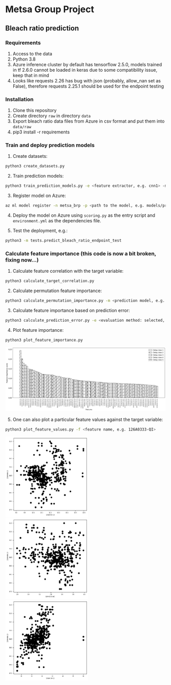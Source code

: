 # Metsa Group Project

## Bleach ratio prediction

### Requirements

1. Access to the data
2. Python 3.8
3. Azure inference cluster by default has tensorflow 2.5.0, models trained in tf 2.6.0 cannot be loaded in keras due to some compatibility issue, keep that in mind
4. Looks like requests 2.26 has bug with json (probably, allow_nan set as False), therefore requests 2.25.1 should be used for the endpoint testing

### Installation

1. Clone this repository
2. Create directory ```raw``` in directory ```data```
3. Export bleach ratio data files from Azure in csv format and put them into ```data/raw```
4. pip3 install -r requirements

### Train and deploy prediction models

1. Create datasets:

```bash
python3 create_datasets.py
```

2. Train prediction models:

```bash
python3 train_prediction_models.py -e <feature extractor, e.g. cnn1> -m <mode: development or production>
```

3. Register model on Azure:

```bash
az ml model register -n metsa_brp -p <path to the model, e.g. models/predict_bleach_ratio/production>
```

4. Deploy the model on Azure using ```scoring.py``` as the entry script and ```environment.yml``` as the dependencies file.

5. Test the deployment, e.g.:

```bash
python3 -m tests.predict_bleach_ratio_endpoint_test
```

### Calculate feature importance (this code is now a bit broken, fixing now...)

1. Calculate feature correlation with the target variable:

```bash
python3 calculate_target_correlation.py
```

2. Calculate permutation feature importance:

```bash
python3 calculate_permutation_importance.py -m <prediction model, e.g. cnn> -l <model layer sizes, e.g. 2048 2048>
```

3. Calculate feature importance based on prediction error:

```bash
python3 calculate_prediction_error.py -e <evaluation method: selected, not-selected or permuted> -m <prediction model, e.g. cnn> -l <model layer sizes, e.g. 2048 2048>
```

4. Plot feature importance:

```bash
python3 plot_feature_importance.py
```
<img src="figures/predict_bleach_ratio/features_ranked.png" width="800"/>

5. One can also plot a particular feature values against the target variable:

```bash
python3 plot_feature_values.py -f <feature name, e.g. 126A0333-QI>
```
<img src="figures/predict_bleach_ratio/126A0333-QI_vs_126A0466-QI.png" width="260"/> <img src="figures/predict_bleach_ratio/126A0535-QIC_vs_126A0466-QI.png" width="260"/> <img src="figures/predict_bleach_ratio/126A0118-QI_vs_126A0466-QI.png" width="260"/> 
